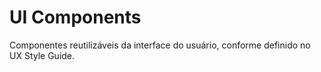 # UI Components

Componentes reutilizáveis da interface do usuário, conforme definido no UX Style Guide.